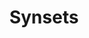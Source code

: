 ---
word: "true"

types: "word"

title: "Synsets"

categories: ['']

tags: ['Synsets']

arabic: 'مفاهيم'

arexps: []

enwords: ['Synsets']

enexps: []

arlexicons: 'ف'

enlexicons: 'S'

authors: ['Ruqayya Roshdy']

translators: ['']

citations: 'مقدمة في حوسبة اللغة العربية'

sources: 'مركز الملك عبدالله بن عبدالعزيز الدولي لخدمة اللغة العربية'

slug: ""
---